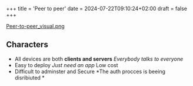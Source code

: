 +++
title = 'Peer to peer'
date = 2024-07-22T09:10:24+02:00
draft = false
+++

[Peer-to-peer_visual.png](/Peer-to-peer_visual.png)
## Characters
- All devices are both **clients and servers**
	*Everybody talks to everyone*
- Easy to deploy 
	*Just need an app*
 Low cost
- Difficult to adminster and Secure
	*The auth procces is beeing disribiuted *